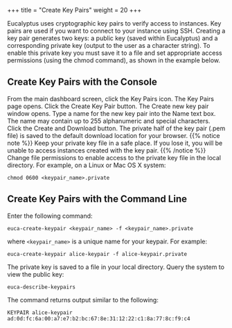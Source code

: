 +++
title = "Create Key Pairs"
weight = 20
+++

Eucalyptus uses cryptographic key pairs to verify access to instances. Key pairs are used if you want to connect to your instance using SSH. Creating a key pair generates two keys: a public key (saved within Eucalyptus) and a corresponding private key (output to the user as a character string). To enable this private key you must save it to a file and set appropriate access permissions (using the chmod command), as shown in the example below. 


## Create Key Pairs with the Console
From the main dashboard screen, click the Key Pairs icon. The Key Pairs page opens. Click the Create Key Pair button. The Create new key pair window opens. Type a name for the new key pair into the Name text box. The name may contain up to 255 alphanumeric and special characters. Click the Create and Download button. The private half of the key pair (.pem file) is saved to the default download location for your browser. 
{{% notice note %}}
Keep your private key file in a safe place. If you lose it, you will be unable to access instances created with the key pair. 
{{% /notice %}}
Change file permissions to enable access to the private key file in the local directory. For example, on a Linux or Mac OS X system: 

    chmod 0600 <keypair_name>.private


## Create Key Pairs with the Command Line
Enter the following command: 

    euca-create-keypair <keypair_name> -f <keypair_name>.private

where `<keypair_name>` is a unique name for your keypair. For example: 



    euca-create-keypair alice-keypair -f alice-keypair.private 

The private key is saved to a file in your local directory. Query the system to view the public key: 

    euca-describe-keypairs

The command returns output similar to the following: 

    KEYPAIR alice-keypair ad:0d:fc:6a:00:a7:e7:b2:bc:67:8e:31:12:22:c1:8a:77:8c:f9:c4

